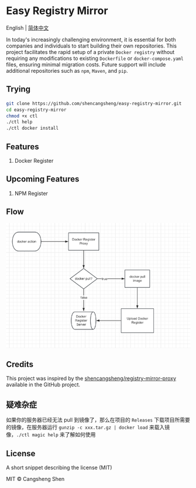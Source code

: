 # Easy Registry Mirror

English | [简体中文](https://github.com/shencangsheng/easy-registry-mirror)

In today's increasingly challenging environment, it is essential for both companies and individuals to start building their own repositories. This project facilitates the rapid setup of a private `Docker registry` without requiring any modifications to existing `Dockerfile` or `docker-compose.yaml` files, ensuring minimal migration costs. Future support will include additional repositories such as `npm`, `Maven`, and `pip`.

## Trying

```bash
git clone https://github.com/shencangsheng/easy-registry-mirror.git
cd easy-registry-mirror
chmod +x ctl
./ctl help
./ctl docker install
```

## Features

1. Docker Register

## Upcoming Features

1. NPM Register

## Flow

![Docker Register Proxy](images/docker-proxy.png)

## Credits

This project was inspired by the [shencangsheng/registry-mirror-proxy](https://github.com/shencangsheng/registry-mirror-proxy) available in the GitHub project.

## 疑难杂症

如果你的服务器已经无法 pull 到镜像了，那么在项目的 `Releases` 下载项目所需要的镜像，在服务器运行 `gunzip -c xxx.tar.gz | docker load` 来载入镜像，`./ctl magic help` 来了解如何使用

## License

A short snippet describing the license (MIT)

MIT © Cangsheng Shen

